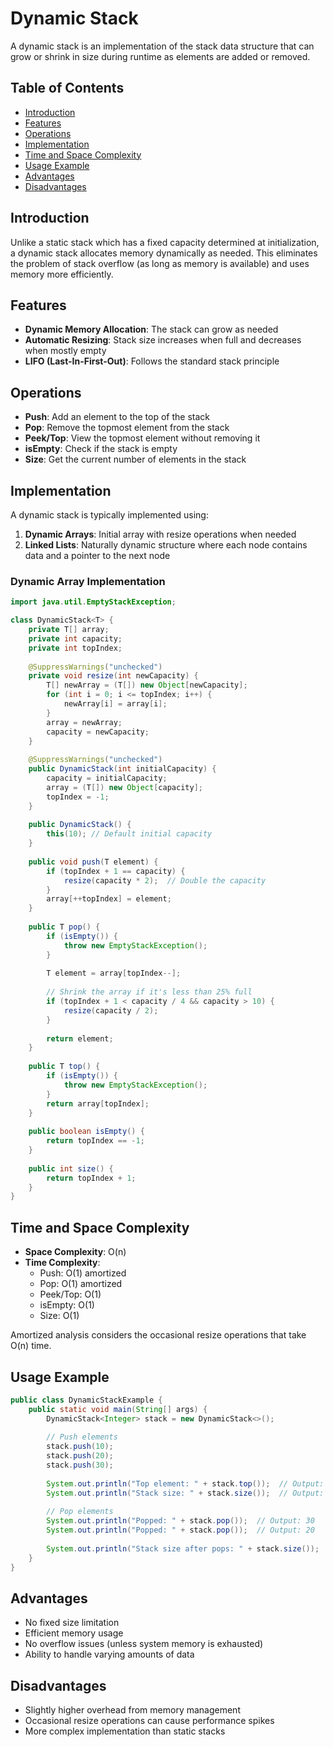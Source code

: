 # Dynamic Stack

A dynamic stack is an implementation of the stack data structure that can grow or shrink in size during runtime as elements are added or removed.

## Table of Contents
- [Introduction](#introduction)
- [Features](#features)
- [Operations](#operations)
- [Implementation](#implementation)
- [Time and Space Complexity](#time-and-space-complexity)
- [Usage Example](#usage-example)
- [Advantages](#advantages)
- [Disadvantages](#disadvantages)

## Introduction

Unlike a static stack which has a fixed capacity determined at initialization, a dynamic stack allocates memory dynamically as needed. This eliminates the problem of stack overflow (as long as memory is available) and uses memory more efficiently.

## Features

- **Dynamic Memory Allocation**: The stack can grow as needed
- **Automatic Resizing**: Stack size increases when full and decreases when mostly empty
- **LIFO (Last-In-First-Out)**: Follows the standard stack principle

## Operations

- **Push**: Add an element to the top of the stack
- **Pop**: Remove the topmost element from the stack
- **Peek/Top**: View the topmost element without removing it
- **isEmpty**: Check if the stack is empty
- **Size**: Get the current number of elements in the stack

## Implementation

A dynamic stack is typically implemented using:

1. **Dynamic Arrays**: Initial array with resize operations when needed
2. **Linked Lists**: Naturally dynamic structure where each node contains data and a pointer to the next node

### Dynamic Array Implementation

```java
import java.util.EmptyStackException;

class DynamicStack<T> {
    private T[] array;
    private int capacity;
    private int topIndex;
    
    @SuppressWarnings("unchecked")
    private void resize(int newCapacity) {
        T[] newArray = (T[]) new Object[newCapacity];
        for (int i = 0; i <= topIndex; i++) {
            newArray[i] = array[i];
        }
        array = newArray;
        capacity = newCapacity;
    }
    
    @SuppressWarnings("unchecked")
    public DynamicStack(int initialCapacity) {
        capacity = initialCapacity;
        array = (T[]) new Object[capacity];
        topIndex = -1;
    }
    
    public DynamicStack() {
        this(10); // Default initial capacity
    }
    
    public void push(T element) {
        if (topIndex + 1 == capacity) {
            resize(capacity * 2);  // Double the capacity
        }
        array[++topIndex] = element;
    }
    
    public T pop() {
        if (isEmpty()) {
            throw new EmptyStackException();
        }
        
        T element = array[topIndex--];
        
        // Shrink the array if it's less than 25% full
        if (topIndex + 1 < capacity / 4 && capacity > 10) {
            resize(capacity / 2);
        }
        
        return element;
    }
    
    public T top() {
        if (isEmpty()) {
            throw new EmptyStackException();
        }
        return array[topIndex];
    }
    
    public boolean isEmpty() {
        return topIndex == -1;
    }
    
    public int size() {
        return topIndex + 1;
    }
}
```

## Time and Space Complexity

- **Space Complexity**: O(n)
- **Time Complexity**:
  - Push: O(1) amortized
  - Pop: O(1) amortized
  - Peek/Top: O(1)
  - isEmpty: O(1)
  - Size: O(1)

Amortized analysis considers the occasional resize operations that take O(n) time.

## Usage Example

```java
public class DynamicStackExample {
    public static void main(String[] args) {
        DynamicStack<Integer> stack = new DynamicStack<>();
        
        // Push elements
        stack.push(10);
        stack.push(20);
        stack.push(30);
        
        System.out.println("Top element: " + stack.top());  // Output: 30
        System.out.println("Stack size: " + stack.size());  // Output: 3
        
        // Pop elements
        System.out.println("Popped: " + stack.pop());  // Output: 30
        System.out.println("Popped: " + stack.pop());  // Output: 20
        
        System.out.println("Stack size after pops: " + stack.size());  // Output: 1
    }
}
```

## Advantages

- No fixed size limitation
- Efficient memory usage
- No overflow issues (unless system memory is exhausted)
- Ability to handle varying amounts of data

## Disadvantages

- Slightly higher overhead from memory management
- Occasional resize operations can cause performance spikes
- More complex implementation than static stacks
